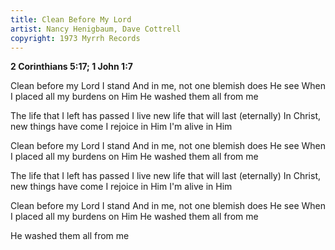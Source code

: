 ```yaml
---
title: Clean Before My Lord
artist: Nancy Henigbaum, Dave Cottrell
copyright: 1973 Myrrh Records
---
```

**2 Corinthians 5:17; 1 John 1:7**

  Clean before my Lord I stand
  And in me, not one blemish does He see
  When I placed all my burdens on Him
  He washed them all from me

The life that I left has passed
I live new life that will last (eternally)
In Christ, new things have come
I rejoice in Him
I'm alive in Him

  Clean before my Lord I stand
  And in me, not one blemish does He see
  When I placed all my burdens on Him
  He washed them all from me

The life that I left has passed
I live new life that will last (eternally)
In Christ, new things have come
I rejoice in Him
I'm alive in Him

  Clean before my Lord I stand
  And in me, not one blemish does He see
  When I placed all my burdens on Him
  He washed them all from me

  He washed them all from me